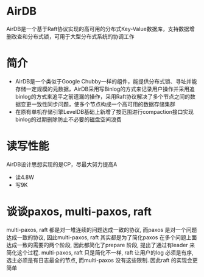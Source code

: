 # AirDB
  AirDB是一个基于Raft协议实现的高可用的分布式Key-Value数据库，支持数据增删改查和分布式锁，可用于大型分布式系统的协调工作
# 简介
* AirDB是一个类似于Google Chubby一样的组件，能提供分布式锁、寻址并能存储一定规模的元数据，AirDB采用写Binlog的方式来记录用户操作并采用追binlog的方式来追平之前遗漏的操作，采用Raft协议解决了多个节点之间的数据变更一致性同步问题，使多个节点构成一个高可用的数据存储集群
* 在原有单机存储引擎LevelDB基础上新增了按范围进行compaction接口实现binlog的过期删除防止不必要的磁盘空间浪费
# 读写性能
AirDB设计思想实现的是CP，尽最大努力提高A
* 读4.8W 
* 写9K
# 谈谈paxos, multi-paxos, raft
  multi-paxos, raft 都是对一堆连续的问题达成一致的协议, 而paxos 是对一个问题达成一致的协议, 因此multi-paxos, raft 其实都是为了简化paxos 在多个问题上面达成一致的需要的两个阶段, 因此都简化了prepare 阶段, 提出了通过有leader 来简化这个过程. multi-paxos, raft 只是简化不一样, raft 让用户的log 必须是有序, 选主必须是有日志最全的节点, 而multi-paxos 没有这些限制. 因此raft 的实现会更简单

